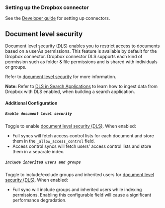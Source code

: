 ### Setting up the Dropbox connector

See the [Developer guide](../../docs/DEVELOPING.md) for setting up connectors.

## Document level security

Document level security (DLS) enables you to restrict access to documents based on a userÃ­s permissions. This feature is available by default for the Dropbox connector.
Dropbox connector DLS supports each kind of permission such as folder & file permissions and is shared with individuals or groups.

Refer to [document level security](https://www.elastic.co/guide/en/enterprise-search/master/dls.html) for more information.

**Note:** Refer to [DLS in Search Applications](https://www.elastic.co/guide/en/enterprise-search/master/dls-e2e-guide.html) to learn how to ingest data from Dropbox with DLS enabled, when building a search application.

#### Additional Configuration

##### `Enable document level security`

Toggle to enable [document level security (DLS)](https://www.elastic.co/guide/en/enterprise-search/master/dls.html). When enabled:
- Full syncs will fetch access control lists for each document and store them in the `_allow_access_control` field.
- Access control syncs will fetch users' access control lists and store them in a separate index.

##### `Include inherited users and groups`

Toggle to include/exclude groups and inherited users for [document level security (DLS)](https://www.elastic.co/guide/en/enterprise-search/master/dls.html). When enabled:

- Full sync will include groups and inherited users while indexing permissions. Enabling this configurable field will cause a significant performance degradation.

